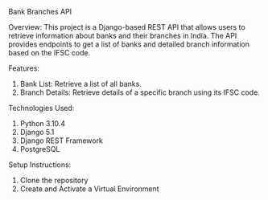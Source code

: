 Bank Branches API

Overview: 
This project is a Django-based REST API that allows users to retrieve information about banks and their branches in India. The API provides endpoints to get a list of banks and detailed branch information based on the IFSC code.

Features: 
1. Bank List: Retrieve a list of all banks.
2. Branch Details: Retrieve details of a specific branch using its IFSC code.

Technologies Used: 
1. Python 3.10.4
2. Django 5.1
3. Django REST Framework
4. PostgreSQL

Setup Instructions:
1. Clone the repository
2. Create and Activate a Virtual Environment
